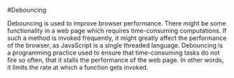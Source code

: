 #Debouncing

Debouncing is used to improve browser performance.
There might be some functionality in a web page which requires time-consuming computations.
If such a method is invoked frequently, it might greatly affect the performance of the browser, as JavaScript is a single threaded language.
Debouncing is a programming practice used to ensure that time-consuming tasks do not fire so often, that it stalls the performance of the web page.
In other words, it limits the rate at which a function gets invoked.
